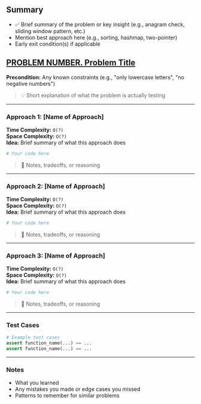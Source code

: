 ## Summary
- ✅ Brief summary of the problem or key insight (e.g., anagram check, sliding window pattern, etc.)
- Mention best approach here (e.g., sorting, hashmap, two-pointer)
- Early exit condition(s) if applicable

## [PROBLEM NUMBER. Problem Title](https://leetcode.com/problems/slug-here/)
**Precondition:** Any known constraints (e.g., "only lowercase letters", "no negative numbers")

> 💡 Short explanation of what the problem is actually testing

---

### Approach 1: [Name of Approach]
**Time Complexity:** `O(?)`  
**Space Complexity:** `O(?)`  
**Idea:** Brief summary of what this approach does

```python
# Your code here
```

> 🧠 Notes, tradeoffs, or reasoning

---

### Approach 2: [Name of Approach]
**Time Complexity:** `O(?)`  
**Space Complexity:** `O(?)`  
**Idea:** Brief summary of what this approach does

```python
# Your code here
```

> 🧠 Notes, tradeoffs, or reasoning

---

### Approach 3: [Name of Approach]
**Time Complexity:** `O(?)`  
**Space Complexity:** `O(?)`  
**Idea:** Brief summary of what this approach does

```python
# Your code here
```

> 🧠 Notes, tradeoffs, or reasoning

---

### Test Cases
```python
# Example test cases
assert function_name(...) == ...
assert function_name(...) == ...
```

---

### Notes
- What you learned
- Any mistakes you made or edge cases you missed
- Patterns to remember for similar problems
